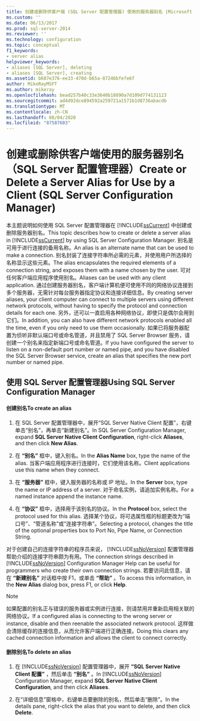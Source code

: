 ```yaml
---
title: 创建或删除供客户端 (SQL Server 配置管理器) 使用的服务器别名 |Microsoft Docs
ms.custom: ''
ms.date: 06/13/2017
ms.prod: sql-server-2014
ms.reviewer: ''
ms.technology: configuration
ms.topic: conceptual
f1_keywords:
- server alias
helpviewer_keywords:
- aliases [SQL Server], deleting
- aliases [SQL Server], creating
ms.assetid: b687e376-ee33-470d-b65a-87246bfefe6f
author: MikeRayMSFT
ms.author: mikeray
ms.openlocfilehash: bead257b40c33e3640b18890a7d109d774131123
ms.sourcegitcommit: ad4d92dce894592a259721a1571b1d8736abacdb
ms.translationtype: MT
ms.contentlocale: zh-CN
ms.lasthandoff: 08/04/2020
ms.locfileid: "87587603"
---
```

# <a name="create-or-delete-a-server-alias-for-use-by-a-client-sql-server-configuration-manager"></a><span data-ttu-id="bc628-102">创建或删除供客户端使用的服务器别名（SQL Server 配置管理器）</span><span class="sxs-lookup"><span data-stu-id="bc628-102">Create or Delete a Server Alias for Use by a Client (SQL Server Configuration Manager)</span></span>
  <span data-ttu-id="bc628-103">本主题说明如何使用 SQL Server 配置管理器在 [!INCLUDE[ssCurrent](../../includes/sscurrent-md.md)] 中创建或删除服务器别名。</span><span class="sxs-lookup"><span data-stu-id="bc628-103">This topic describes how to create or delete a server alias in [!INCLUDE[ssCurrent](../../includes/sscurrent-md.md)] by using SQL Server Configuration Manager.</span></span> <span data-ttu-id="bc628-104">别名是可用于进行连接的备用名称。</span><span class="sxs-lookup"><span data-stu-id="bc628-104">An alias is an alternate name that can be used to make a connection.</span></span> <span data-ttu-id="bc628-105">别名封装了连接字符串所必需的元素，并使用用户所选择的名称显示这些元素。</span><span class="sxs-lookup"><span data-stu-id="bc628-105">The alias encapsulates the required elements of a connection string, and exposes them with a name chosen by the user.</span></span> <span data-ttu-id="bc628-106">可对任何客户端应用程序使用别名。</span><span class="sxs-lookup"><span data-stu-id="bc628-106">Aliases can be used with any client application.</span></span> <span data-ttu-id="bc628-107">通过创建服务器别名，客户端计算机便可使用不同的网络协议连接到多个服务器，无需针对每台服务器指定协议和连接详细信息。</span><span class="sxs-lookup"><span data-stu-id="bc628-107">By creating server aliases, your client computer can connect to multiple servers using different network protocols, without having to specify the protocol and connection details for each one.</span></span> <span data-ttu-id="bc628-108">另外，还可以一直启用各种网络协议，即使只是偶尔会用到它们。</span><span class="sxs-lookup"><span data-stu-id="bc628-108">In addition, you can also have different network protocols enabled all the time, even if you only need to use them occasionally.</span></span> <span data-ttu-id="bc628-109">如果已将服务器配置为侦听非默认端口号或命名管道，并且禁用了 SQL Server Browser 服务，请创建一个别名来指定新端口号或命名管道。</span><span class="sxs-lookup"><span data-stu-id="bc628-109">If you have configured the server to listen on a non-default port number or named pipe, and you have disabled the SQL Server Browser service, create an alias that specifies the new port number or named pipe.</span></span>  
  
##  <a name="using-sql-server-configuration-manager"></a><a name="SSMSProcedure"></a> <span data-ttu-id="bc628-110">使用 SQL Server 配置管理器</span><span class="sxs-lookup"><span data-stu-id="bc628-110">Using SQL Server Configuration Manager</span></span>  
  
#### <a name="to-create-an-alias"></a><span data-ttu-id="bc628-111">创建别名</span><span class="sxs-lookup"><span data-stu-id="bc628-111">To create an alias</span></span>  
  
1.  <span data-ttu-id="bc628-112">在 SQL Server 配置管理器中，展开“SQL Server Native Client 配置”，右键单击“别名”，再单击“新建别名”。</span><span class="sxs-lookup"><span data-stu-id="bc628-112">In SQL Server Configuration Manager, expand **SQL Server Native Client Configuration**, right-click **Aliases**, and then click **New Alias**.</span></span>  
  
2.  <span data-ttu-id="bc628-113">在 **“别名”** 框中，键入别名。</span><span class="sxs-lookup"><span data-stu-id="bc628-113">In the **Alias Name** box, type the name of the alias.</span></span> <span data-ttu-id="bc628-114">当客户端应用程序进行连接时，它们使用该名称。</span><span class="sxs-lookup"><span data-stu-id="bc628-114">Client applications use this name when they connect.</span></span>  
  
3.  <span data-ttu-id="bc628-115">在 **“服务器”** 框中，键入服务器的名称或 IP 地址。</span><span class="sxs-lookup"><span data-stu-id="bc628-115">In the **Server** box, type the name or IP address of a server.</span></span> <span data-ttu-id="bc628-116">对于命名实例，请追加实例名称。</span><span class="sxs-lookup"><span data-stu-id="bc628-116">For a named instance append the instance name.</span></span>  
  
4.  <span data-ttu-id="bc628-117">在 **“协议”** 框中，选择用于该别名的协议。</span><span class="sxs-lookup"><span data-stu-id="bc628-117">In the **Protocol** box, select the protocol used for this alias.</span></span> <span data-ttu-id="bc628-118">选择某个协议，将可选属性框的标题更改为“端口号”、“管道名称”或“连接字符串”。</span><span class="sxs-lookup"><span data-stu-id="bc628-118">Selecting a protocol, changes the title of the optional properties box to Port No, Pipe Name, or Connection String.</span></span>  
  
 <span data-ttu-id="bc628-119">对于创建自己的连接字符串的程序员来说， [!INCLUDE[ssNoVersion](../../includes/ssnoversion-md.md)] 配置管理器帮助介绍的连接字符串颇为有用。</span><span class="sxs-lookup"><span data-stu-id="bc628-119">The connection strings described in [!INCLUDE[ssNoVersion](../../includes/ssnoversion-md.md)] Configuration Manager Help can be useful for programmers who create their own connection strings.</span></span> <span data-ttu-id="bc628-120">若要访问此信息，请在 **“新建别名”** 对话框中按 F1，或单击 **“帮助”** 。</span><span class="sxs-lookup"><span data-stu-id="bc628-120">To access this information, in the **New Alias** dialog box, press F1, or click **Help**.</span></span>  
  
> [!NOTE]  
>  <span data-ttu-id="bc628-121">如果配置的别名正与错误的服务器或实例进行连接，则请禁用并重新启用相关联的网络协议。</span><span class="sxs-lookup"><span data-stu-id="bc628-121">If a configured alias is connecting to the wrong server or instance, disable and then reenable the associated network protocol.</span></span> <span data-ttu-id="bc628-122">这样做会清除缓存的连接信息，从而允许客户端进行正确连接。</span><span class="sxs-lookup"><span data-stu-id="bc628-122">Doing this clears any cached connection information and allows the client to connect correctly.</span></span>  
  
#### <a name="to-delete-an-alias"></a><span data-ttu-id="bc628-123">删除别名</span><span class="sxs-lookup"><span data-stu-id="bc628-123">To delete an alias</span></span>  
  
1.  <span data-ttu-id="bc628-124">在 [!INCLUDE[ssNoVersion](../../includes/ssnoversion-md.md)] 配置管理器中，展开 **“SQL Server Native Client 配置”** ，然后单击 **“别名”** 。</span><span class="sxs-lookup"><span data-stu-id="bc628-124">In [!INCLUDE[ssNoVersion](../../includes/ssnoversion-md.md)] Configuration Manager, expand **SQL Server Native Client Configuration**, and then click **Aliases**.</span></span>  
  
2.  <span data-ttu-id="bc628-125">在“详细信息”窗格中，右键单击要删除的别名，然后单击“删除”。</span><span class="sxs-lookup"><span data-stu-id="bc628-125">In the details pane, right-click the alias that you want to delete, and then click **Delete**.</span></span>  
  
  
